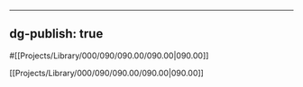 ---
dg-publish: true
------
#[[Projects/Library/000/090/090.00/090.00\|090.00]]


[[Projects/Library/000/090/090.00/090.00\|090.00]]